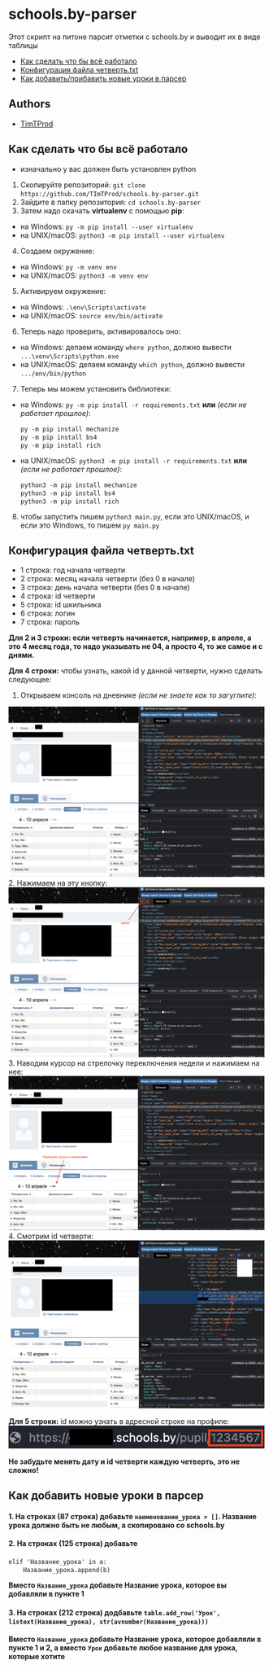 # schools.by-parser
Этот скрипт на питоне парсит отметки с schools.by и выводит их в виде таблицы

- [Как сделать что бы всё работало](#как-сделать-что-бы-всё-работало)
- [Конфигурация файла четверть.txt](#конфигурация-файла-четвертьtxt)
- [Как добавить/прибавить новые уроки в парсер](#как-добавитьприбавить-новые-уроки-в-парсер)

## Authors

- [TimTProd](https://github.com/TImTProd)


## Как сделать что бы всё работало
- изначально у вас должен быть установлен python
1. Cкопируйте репозиторий: `git clone https://github.com/TImTProd/schools.by-parser.git`
2. Зайдите в папку репозитория: `cd schools.by-parser`
3. Затем надо скачать **virtualenv** с помощью **pip**: 
- на Windows: `py -m pip install --user virtualenv`
- на UNIX/macOS: `python3 -m pip install --user virtualenv`
4. Создаем окружение:
- на Windows: `py -m venv env`
- на UNIX/macOS: `python3 -m venv env`
5. Активируем окружение:
- на Windows: `.\env\Scripts\activate`
- на UNIX/macOS: `source env/bin/activate`
6. Теперь надо проверить, активировалось оно:
- на Windows: делаем команду `where python`, должно вывести `...\venv\Scripts\python.exe`
- на UNIX/macOS: делаем команду `which python`, должно вывести `.../env/bin/python`
7. Теперь мы можем установить библиотеки:
- на Windows: `py -m pip install -r requirements.txt` **или** *(если не работает прошлое)*:
    ```
    py -m pip install mechanize
    py -m pip install bs4
    py -m pip install rich
    ```
- на UNIX/macOS: `python3 -m pip install -r requirements.txt` **или** *(если не работает прошлое)*:
    ```
    python3 -m pip install mechanize
    python3 -m pip install bs4
    python3 -m pip install rich
    ```
8. чтобы запустить пишем `python3 main.py`, если это UNIX/macOS, и если это Windows, то пишем `py main.py`
<!-- end of the list -->
## Конфигурация файла четверть.txt
- 1 строка: год начала четверти
- 2 строка: месяц начала четверти (без 0 в начале)
- 3 строка: день начала четверти (без 0 в начале)
- 4 строка: id четверти
- 5 строка: id шкильника
- 6 строка: логин
- 7 строка: пароль
<!-- end of the list -->
**Для 2 и 3 строки: если четверть начинается, например, в апреле, а это 4 месяц года, то надо указывать не 04, а просто 4, то же самое и с днями.**
<!-- end of the list -->
**Для 4 строки:**
чтобы узнать, какой id у данной четверти, нужно сделать следующее:
1. Открываем консоль на дневнике *(если не знаете как то загуглите)*:
<img src="https://github.com/TImTProd/schools.by-parser/blob/main/images/%D0%A1%D0%BD%D0%B8%D0%BC%D0%BE%D0%BA%20%D1%8D%D0%BA%D1%80%D0%B0%D0%BD%D0%B0%202022-06-16%20%D0%B2%2015.12.43.png">
2. Нажимаем на эту кнопку:
<img src="https://github.com/TImTProd/schools.by-parser/blob/main/images/%D0%A1%D0%BD%D0%B8%D0%BC%D0%BE%D0%BA%20%D1%8D%D0%BA%D1%80%D0%B0%D0%BD%D0%B0%202022-06-16%20%D0%B2%2015.12.431.png">
3. Наводим курсор на стрелочку переключения недели и нажимаем на нее:
<img src="https://github.com/TImTProd/schools.by-parser/blob/main/images/%D0%A1%D0%BD%D0%B8%D0%BC%D0%BE%D0%BA%20%D1%8D%D0%BA%D1%80%D0%B0%D0%BD%D0%B0%202022-06-16%20%D0%B2%2015.22.28.png">
4. Смотрим id четверти:
<img src="https://github.com/TImTProd/schools.by-parser/blob/main/images/%D0%A1%D0%BD%D0%B8%D0%BC%D0%BE%D0%BA%20%D1%8D%D0%BA%D1%80%D0%B0%D0%BD%D0%B0%202022-06-16%20%D0%B2%2015.27.00.png">
<!-- end of the list -->

**Для 5 строки:** id можно узнать в адресной строке на профиле:
![ссылка](https://github.com/TImTProd/schools.by-parser/blob/main/images/%D0%A1%D0%BD%D0%B8%D0%BC%D0%BE%D0%BA%20%D1%8D%D0%BA%D1%80%D0%B0%D0%BD%D0%B0%202022-06-16%20%D0%B2%2015.51.56.png)
<!-- end of the list -->
**Не забудьте менять дату и id четверти каждую четверть, это не сложно!**

## Как добавить новые уроки в парсер
#### 1. На строках (87 строка) добавьте `наименование_урока = []`. **Название урока должно быть не любым, а скопировано со schools.by**
#### 2. На строках (125 строка) добавьте
 ```
 elif 'Название_урока' in a:
     Название_урока.append(b)
 ```
  **Вместо `Название_урока` добавьте Название урока, которое вы добавляли в пункте 1**
#### 3. На строках (212 строка) додбавьте `table.add_row('Урок', listext(Название_урока), str(avnumber(Название_урока)))`
  **Вместо `Название_урока` добавьте Название урока, которое добавляли в пункте 1 и 2, а вместо `Урок` добавьте любое название для урока, которые хотите** 
